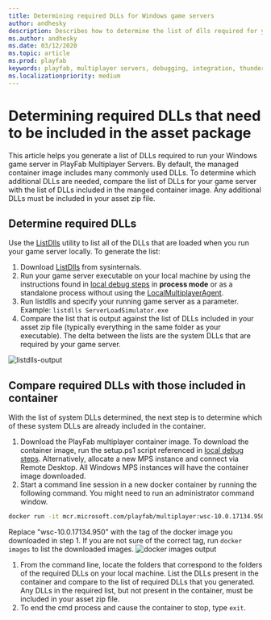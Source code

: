 ```yaml
---
title: Determining required DLLs for Windows game servers
author: andhesky
description: Describes how to determine the list of dlls required for your game servers and how to compare that list to the set of dlls in PlayFab MPS.  
ms.author: andhesky
ms.date: 03/12/2020
ms.topic: article
ms.prod: playfab
keywords: playfab, multiplayer servers, debugging, integration, thunderhead, playfab game server sdk
ms.localizationpriority: medium
---
```


# Determining required DLLs that need to be included in the asset package
This article helps you generate a list of DLLs required to run your Windows game server in PlayFab Multiplayer Servers.
By default, the managed container image includes many commonly used DLLs. To determine which additional DLLs are needed, compare the list of DLLs for your game server with the list of DLLs included in the manged container image. Any additional DLLs must be included in your asset zip file.

## Determine required DLLs
Use the [ListDlls](https://docs.microsoft.com/sysinternals/downloads/listdlls) utility to list all of the DLLs that are loaded when you run your game server locally. To generate the list:

1. Download [ListDlls](https://docs.microsoft.com/sysinternals/downloads/listdlls) from sysinternals.
1. Run your game server executable on your local machine by using the instructions found in [local debug steps](locally-debugging-game-servers-and-integration-with-playfab.md) in **process mode** or as a standalone process without using the [LocalMultiplayerAgent](https://github.com/PlayFab/MpsAgent).
1. Run listdlls and specify your running game server as a parameter. Example: `listdlls ServerLoadSimulator.exe`
1. Compare the list that is output against the list of DLLs included in your asset zip file (typically everything in the same folder as your executable). The delta between the lists are the system DLLs that are required by your game server. 

![listdlls-output](media/listdlls-output.png)

## Compare required DLLs with those included in container
With the list of system DLLs determined, the next step is to determine which of these system DLLs are already included in the container.
1. Download the PlayFab multiplayer container image. To download the container image, run the setup.ps1 script referenced in [local debug steps](locally-debugging-game-servers-and-integration-with-playfab.md). Alternatively, allocate a new MPS instance and connect via Remote Desktop. All Windows MPS instances will have the container image downloaded.
1. Start a command line session in a new docker container by running the following command. You might need to run an administrator command window.
```bash
docker run -it mcr.microsoft.com/playfab/multiplayer:wsc-10.0.17134.950 cmd
```
Replace "wsc-10.0.17134.950" with the tag of the docker image you downloaded in step 1. If you are not sure of the correct tag, run `docker images` to list the downloaded images. ![docker images output](media/docker-images.png)
1. From the command line, locate the folders that correspond to the folders of the required DLLs on your local machine.  List the DLLs present in the container and compare to the list of required DLLs that you generated. Any DLLs in the required list, but not present in the container, must be included in your asset zip file.
1. To end the cmd process and cause the container to stop, type `exit`.
